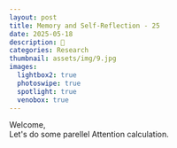 ```yaml
---
layout: post
title: Memory and Self-Reflection - 25
date: 2025-05-18
description: ‪🌲
categories: Research
thumbnail: assets/img/9.jpg
images:
  lightbox2: true
  photoswipe: true
  spotlight: true
  venobox: true
---
```



Welcome, <br> 
Let's do some parellel Attention calculation.


<br> <br> <br> <br> 
